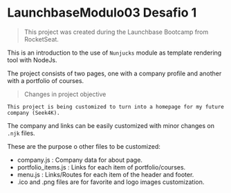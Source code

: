 # LaunchbaseModulo03 Desafio 1

> This project was created during the Launchbase Bootcamp from RocketSeat.

This is an introduction to the use of `Nunjucks` module as template rendering tool with NodeJs.

The project consists of two pages, one with a company profile and another with a portfolio of courses.

> Changes in project objective

`This project is being customized to turn into a homepage for my future company (Seek4K).`

The company and links can be easily customized with minor changes on `.njk` files.

These are the purpose o other files to be customized:

* company.js : Company data for about page.
* portfolio_items.js : Links for each item of portfolio/courses.
* menu.js : Links/Routes for each item of the header and footer.
* .ico and .png files are for favorite and logo images customization.


